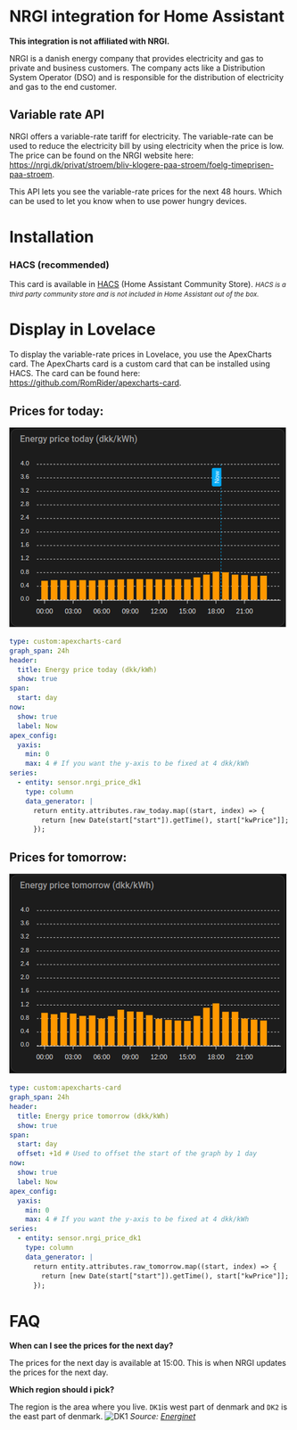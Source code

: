 # NRGI integration for Home Assistant
**This integration is not affiliated with NRGI.**

NRGI is a danish energy company that provides electricity and gas to private and business customers. The company acts like a Distribution System Operator (DSO) and is responsible for the distribution of electricity and gas to the end customer.

## Variable rate API
NRGI offers a variable-rate tariff for electricity. The variable-rate can be used to reduce the electricity bill by using electricity when the price is low. The price can be found on the NRGI website here: https://nrgi.dk/privat/stroem/bliv-klogere-paa-stroem/foelg-timeprisen-paa-stroem.

This API lets you see the variable-rate prices for the next 48 hours. Which can be used to let you know when to use power hungry devices.


# Installation
### HACS (recommended)

This card is available in [HACS](https://hacs.xyz/) (Home Assistant Community Store).
<small>_HACS is a third party community store and is not included in Home Assistant out of the box._</small>

# Display in Lovelace

To display the variable-rate prices in Lovelace, you use the ApexCharts card. The ApexCharts card is a custom card that can be installed using HACS. The card can be found here: https://github.com/RomRider/apexcharts-card.

## Prices for today:

![Prices for today](./images/price_today.png)

```yaml
type: custom:apexcharts-card
graph_span: 24h
header:
  title: Energy price today (dkk/kWh)
  show: true
span:
  start: day
now:
  show: true
  label: Now
apex_config:
  yaxis:
    min: 0
    max: 4 # If you want the y-axis to be fixed at 4 dkk/kWh
series:
  - entity: sensor.nrgi_price_dk1
    type: column
    data_generator: |
      return entity.attributes.raw_today.map((start, index) => {
        return [new Date(start["start"]).getTime(), start["kwPrice"]];
      });
```

## Prices for tomorrow:

![Prices for today](./images/price_tomorrow.png)
```yaml
type: custom:apexcharts-card
graph_span: 24h
header:
  title: Energy price tomorrow (dkk/kWh)
  show: true
span:
  start: day
  offset: +1d # Used to offset the start of the graph by 1 day
now:
  show: true
  label: Now
apex_config:
  yaxis:
    min: 0
    max: 4 # If you want the y-axis to be fixed at 4 dkk/kWh
series:
  - entity: sensor.nrgi_price_dk1
    type: column
    data_generator: |
      return entity.attributes.raw_tomorrow.map((start, index) => {
        return [new Date(start["start"]).getTime(), start["kwPrice"]];
      });
```


# FAQ

**When can I see the prices for the next day?**

The prices for the next day is available at 15:00. This is when NRGI updates the prices for the next day.

**Which region should i pick?**

The region is the area where you live. `DK1`is west part of denmark and `DK2` is the east part of denmark.
![DK1](https://energinet.dk/media/dkqo12j3/dk1-dk2.png)
*Source: [Energinet](https://energinet.dk/El/Systemydelser/Introduktion-til-Systemydelser/Oversigt-over-systemydelser/)*